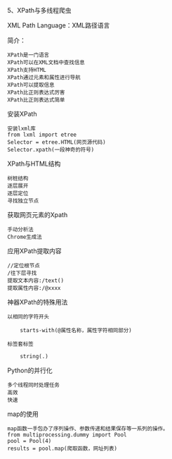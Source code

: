 5、XPath与多线程爬虫


XML Path Language：XML路径语言

简介：

	XPath是一门语言
	XPath可以在XML文档中查找信息
	XPath支持HTML
	XPath通过元素和属性进行导航
	XPath可以提取信息
	XPath比正则表达式厉害
	XPath比正则表达式简单

安装XPath
	
	安装lxml库 
	from lxml import etree
	Selector = etree.HTML(网页源代码)
	Selector.xpath(一段神奇的符号)

XPath与HTML结构

	树桩结构
	逐层展开
	逐层定位
	寻找独立节点

获取网页元素的Xpath

	手动分析法
	Chrome生成法


应用XPath提取内容

	//定位根节点
	/往下层寻找
	提取文本内容:/text()
	提取属性内容:/@xxxx
	
神器XPath的特殊用法

	以相同的字符开头

		starts-with(@属性名称，属性字符相同部分)

	标签套标签

		string(.)

Python的并行化

	多个线程同时处理任务
	高效
	快速

map的使用

	map函数一手包办了序列操作、参数传递和结果保存等一系列的操作。
	from multiprocessing.dummy import Pool
	pool = Pool(4)
	results = pool.map(爬取函数，网址列表)
	